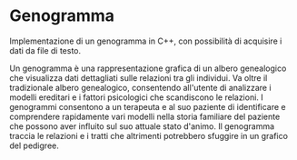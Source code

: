 # Genogramma

Implementazione di un genogramma in C++, con possibilità di acquisire i dati da file di testo.

Un genogramma è una rappresentazione grafica di un albero genealogico che visualizza dati dettagliati sulle relazioni tra gli individui. Va oltre il tradizionale albero genealogico, consentendo all'utente di analizzare i modelli ereditari e i fattori psicologici che scandiscono le relazioni. I genogrammi consentono a un terapeuta e al suo paziente di identificare e comprendere rapidamente vari modelli nella storia familiare del paziente che possono aver influito sul suo attuale stato d'animo. Il genogramma traccia le relazioni e i tratti che altrimenti potrebbero sfuggire in un grafico del pedigree.
